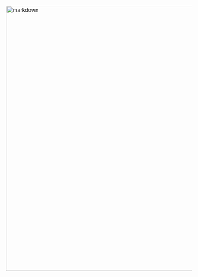 <img width="1337" height="720" alt="markdown" src="https://github.com/user-attachments/assets/dc46d1ea-c308-4062-b4fb-98b1f65b5309" />

